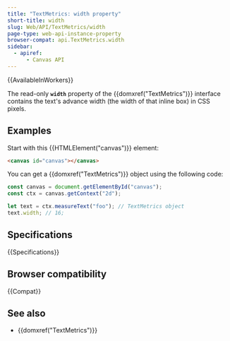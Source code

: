 ```yaml
---
title: "TextMetrics: width property"
short-title: width
slug: Web/API/TextMetrics/width
page-type: web-api-instance-property
browser-compat: api.TextMetrics.width
sidebar:
  - apiref:
      - Canvas API
---
```


{{AvailableInWorkers}}

The read-only **`width`** property of the {{domxref("TextMetrics")}} interface contains the text's advance width (the width of that inline box) in CSS pixels.

## Examples

Start with this {{HTMLElement("canvas")}} element:

```html
<canvas id="canvas"></canvas>
```

You can get a {{domxref("TextMetrics")}} object using the following code:

```js
const canvas = document.getElementById("canvas");
const ctx = canvas.getContext("2d");

let text = ctx.measureText("foo"); // TextMetrics object
text.width; // 16;
```

## Specifications

{{Specifications}}

## Browser compatibility

{{Compat}}

## See also

- {{domxref("TextMetrics")}}
